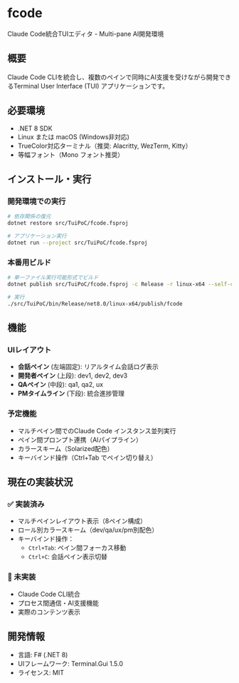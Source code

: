 # fcode

Claude Code統合TUIエディタ - Multi-pane AI開発環境

## 概要

Claude Code CLIを統合し、複数のペインで同時にAI支援を受けながら開発できるTerminal User Interface (TUI) アプリケーションです。

## 必要環境

- .NET 8 SDK
- Linux または macOS (Windows非対応)
- TrueColor対応ターミナル（推奨: Alacritty, WezTerm, Kitty）
- 等幅フォント（Mono フォント推奨）

## インストール・実行

### 開発環境での実行

```bash
# 依存関係の復元
dotnet restore src/TuiPoC/fcode.fsproj

# アプリケーション実行
dotnet run --project src/TuiPoC/fcode.fsproj
```

### 本番用ビルド

```bash
# 単一ファイル実行可能形式でビルド
dotnet publish src/TuiPoC/fcode.fsproj -c Release -r linux-x64 --self-contained true -p:PublishSingleFile=true

# 実行
./src/TuiPoC/bin/Release/net8.0/linux-x64/publish/fcode
```

## 機能

### UIレイアウト
- **会話ペイン** (左端固定): リアルタイム会話ログ表示
- **開発者ペイン** (上段): dev1, dev2, dev3
- **QAペイン** (中段): qa1, qa2, ux  
- **PMタイムライン** (下段): 統合進捗管理

### 予定機能
- マルチペイン間でのClaude Code インスタンス並列実行
- ペイン間プロンプト連携（AIパイプライン）
- カラースキーム（Solarized配色）
- キーバインド操作（Ctrl+Tab でペイン切り替え）

## 現在の実装状況

### ✅ 実装済み
- マルチペインレイアウト表示（8ペイン構成）
- ロール別カラースキーム（dev/qa/ux/pm別配色）
- キーバインド操作：
  - `Ctrl+Tab`: ペイン間フォーカス移動
  - `Ctrl+C`: 会話ペイン表示切替

### 🚧 未実装
- Claude Code CLI統合
- プロセス間通信・AI支援機能
- 実際のコンテンツ表示

## 開発情報

- 言語: F# (.NET 8)
- UIフレームワーク: Terminal.Gui 1.5.0
- ライセンス: MIT